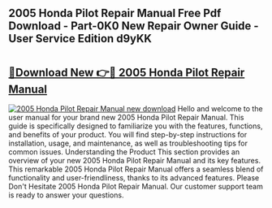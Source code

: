 ## 2005 Honda Pilot Repair Manual Free Pdf Download - Part-0K0 New Repair Owner Guide - User Service Edition d9yKK

# <h2><a href="http://bc45535.oget.top/?id=2005+Honda+Pilot+Repair+Manual">🔗Download New 👉🔴 2005 Honda Pilot Repair Manual</a></h2>

[![2005 Honda Pilot Repair Manual new download](https://i.imgur.com/5g1atiW.png)](http://bc45535.oget.top/?id=2005+Honda+Pilot+Repair+Manual)
Hello and welcome to the user manual for your brand new 2005 Honda Pilot Repair Manual. This guide is specifically designed to familiarize you with the features, functions, and benefits of your product. You will find step-by-step instructions for installation, usage, and maintenance, as well as troubleshooting tips for common issues. Understanding the Product This section provides an overview of your new 2005 Honda Pilot Repair Manual and its key features. This remarkable 2005 Honda Pilot Repair Manual offers a seamless blend of functionality and user-friendliness, thanks to its advanced features. Please Don't Hesitate 2005 Honda Pilot Repair Manual. Our customer support team is ready to answer your questions.
